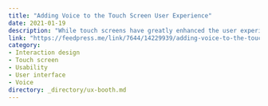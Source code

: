 ```yaml
---
title: "Adding Voice to the Touch Screen User Experience"
date: 2021-01-19
description: "While touch screens have greatly enhanced the user experience of our mobile devices, there are some usability issues that arise from a combination of a small screen and lack of a physical keyboard. As apps get more complex we need to look beyond just improving the tap and gesture-based user interface to look at other modalities like voice. If done right, expanding the user's interaction to include voice has the potential to make for a more fluid, efficient, and overall more enjoyable experience."
link: "https://feedpress.me/link/7644/14229939/adding-voice-to-the-touch-screen-user-experience"
category:
- Interaction design
- Touch screen
- Usability
- User interface
- Voice
directory: _directory/ux-booth.md
---
```

